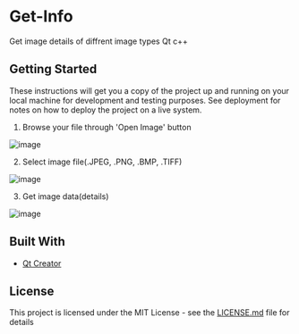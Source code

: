 # Get-Info
Get image details of diffrent image types
Qt
c++

## Getting Started

These instructions will get you a copy of the project up and running on your local machine for development and testing purposes. See deployment for notes on how to deploy the project on a live system.


1. Browse your file through 'Open Image' button

![image](https://user-images.githubusercontent.com/12136571/46522380-3ee02680-c8a0-11e8-8fe6-96d7cde9837b.png)

2. Select image file(.JPEG, .PNG, .BMP, .TIFF)

![image](https://user-images.githubusercontent.com/12136571/46522696-1f95c900-c8a1-11e8-9a9b-c7e724cea90e.png)

3. Get image data(details)

![image](https://user-images.githubusercontent.com/12136571/46523354-173e8d80-c8a3-11e8-84a6-a8537220b384.png)

## Built With

* [Qt Creator](https://www.qt.io/download)

## License

This project is licensed under the MIT License - see the [LICENSE.md](https://github.com/sid0522/Get-Info/blob/master/LICENSE) file for details

